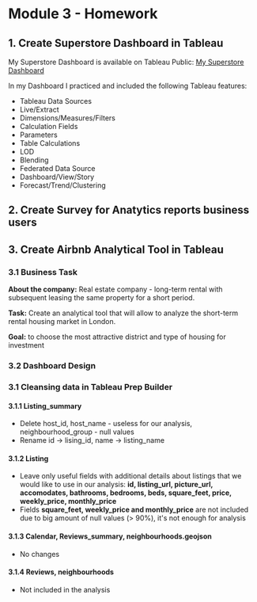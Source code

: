 # Module 3 - Homework

## 1. Create Superstore Dashboard in Tableau

My Superstore Dashboard is available on Tableau Public: [My Superstore Dashboard](https://public.tableau.com/app/profile/nikita.volynets/viz/MySuperstore_Dashboard_16855895573830/KPIDynamicDashboard)

In my Dashboard I practiced and included the following Tableau features:

- Tableau Data Sources
- Live/Extract
- Dimensions/Measures/Filters
- Calculation Fields
- Parameters
- Table Calculations
- LOD
- Blending
- Federated Data Source
- Dashboard/View/Story
- Forecast/Trend/Clustering

## 2. Create Survey for Anatytics reports business users


## 3. Create Airbnb Analytical Tool in Tableau

### 3.1 Business Task

**About the company:** Real estate company - long-term rental with subsequent leasing the same property for a short period.

**Task:** Create an analytical tool that will allow to analyze the short-term rental housing market in London.

**Goal:** to choose the most attractive district and type of housing for investment

### 3.2 Dashboard Design




### 3.1 Cleansing data in Tableau Prep Builder

#### 3.1.1 Listing_summary

* Delete host_id, host_name - useless for our analysis, neighbourhood_group - null values
* Rename id -> lising_id, name -> listing_name

#### 3.1.2 Listing

* Leave only useful fields with additional details about listings that we would like to use in our analysis: 
**id, listing_url, picture_url, accomodates, bathrooms, bedrooms, beds, square_feet, price, weekly_price, monthly_price**
* Fields **square_feet, weekly_price and monthly_price** are not included due to big amount of null values (> 90%), it's not enough for analysis

#### 3.1.3 Calendar, Reviews_summary, neighbourhoods.geojson

* No changes

#### 3.1.4 Reviews, neighbourhoods

* Not included in the analysis
